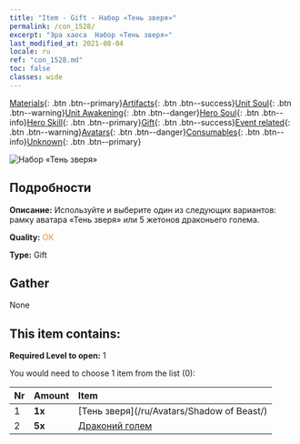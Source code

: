 ```yaml
---
title: "Item - Gift - Набор «Тень зверя»"
permalink: /con_1528/
excerpt: "Эра хаоса  Набор «Тень зверя»"
last_modified_at: 2021-08-04
locale: ru
ref: "con_1528.md"
toc: false
classes: wide
---
```

 [Materials](/ItemsRU/){: .btn .btn--primary}[Artifacts](/ItemsRU/Artifacts/){: .btn .btn--success}[Unit Soul](/ItemsRU/UnitSoul/){: .btn .btn--warning}[Unit Awakening](/ItemsRU/UnitAwakening/){: .btn .btn--danger}[Hero Soul](/ItemsRU/HeroSoul/){: .btn .btn--info}[Hero Skill](/ItemsRU/HeroSkill/){: .btn .btn--primary}[Gift](/ItemsRU/Gift/){: .btn .btn--success}[Event related](/ItemsRU/Events/){: .btn .btn--warning}[Avatars](/ItemsRU/Avatars/){: .btn .btn--danger}[Consumables](/ItemsRU/Consumables/){: .btn .btn--info}[Unknown](/ItemsRU/Unknown/){: .btn .btn--primary}

 ![Набор «Тень зверя»](/images/t/i_907142.png)

## Подробности
 **Описание:** Используйте и выберите один из следующих вариантов: рамку аватара «Тень зверя» или 5 жетонов драконьего голема.

 **Quality:** <span style="color: #FF8C00">OK</span>

 **Type:** Gift

## Gather

  None

## This item contains:

 **Required Level to open:** 1

 You would need to choose 1 item from the list (0):

  | Nr | Amount |     Item    |
  |:---|:-------|:------------|
  | 1 |  **1x** | [Тень зверя](/ru/Avatars/Shadow of Beast/) |  | 
  | 2 |  **5x** | [Драконий голем](/ItemsRU/unt_243/) |  | 
